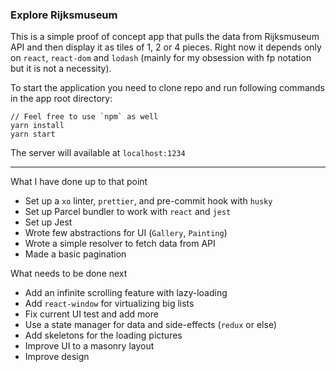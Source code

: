 ### Explore Rijksmuseum

This is a simple proof of concept app that pulls the data from Rijksmuseum API and then display it as tiles of 1, 2 or 4 pieces.
Right now it depends only on `react`, `react-dom` and `lodash` (mainly for my obsession with fp notation but it is not a necessity).

To start the application you need to clone repo and run following commands in the app root directory:
```
// Feel free to use `npm` as well
yarn install
yarn start
```
The server will available at `localhost:1234`

---

What I have done up to that point
* Set up a `xo` linter, `prettier`, and pre-commit hook with `husky`
* Set up Parcel bundler to work with `react` and `jest`
* Set up Jest
* Wrote few abstractions for UI (`Gallery`, `Painting`)
* Wrote a simple resolver to fetch data from API
* Made a basic pagination

What needs to be done next
* Add an infinite scrolling feature with lazy-loading
* Add `react-window` for virtualizing big lists
* Fix current UI test and add more
* Use a state manager for data and side-effects (`redux` or else)
* Add skeletons for the loading pictures
* Improve UI to a masonry layout
* Improve design 
